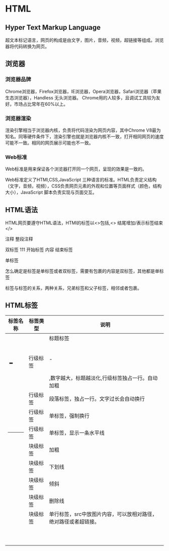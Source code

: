 # HTML

## Hyper Text Markup Language 

超文本标记语言，网页的构成是由文字，图片，音频，视频，超链接等组成。浏览器将代码转换为网页。

## 浏览器

### 浏览器品牌

Chrome浏览器，Firefox浏览器，IE浏览器，Opera浏览器，Safari浏览器（苹果生态浏览器），Handless 无头浏览器。 Chrome用的人较多，且调试工具较为友好。市场占比常年在60%以上。

### 浏览器渲染

渲染引擎相当于浏览器内核，负责将代码渲染为网页内容，其中Chrome V8最为知名。同等硬件条件下，渲染引擎也就是浏览器内核不一致，打开相同网页的速度可能不一致。相同的网页展示可能也不一致。

### Web标准

Web标准是用来保证各个浏览器打开同一个网页，呈现的效果是一致的。

Web标准定义了HTMl,CSS,JavaScript 三种语言的标准。HTML负责定义结构（文字，音频，视频），CSS负责网页元素的外观和位置等页面样式（颜色，结构大小），JavaScript 脚本负责实现与页面交互。

## HTML语法

HTML网页要遵守HTML语法，HTMl的标签以<>包括,<> 结尾增加/表示标签结束</>

注释 <!--  这里是注释-->整段注释 

双标签 <h>111</h>  开始标签 内容 结束标签

单标签 </br>

怎么确定是标签是单标签或者双标签，需要有包裹的内容是双标签，其他都是单标签

标签与标签的关系，两种关系，兄弟标签和父子标签，相邻或者包裹。

## HTML标签

| 标签名称  | 标签类型 | 说明                                                         |
| --------- | -------- | ------------------------------------------------------------ |
| <h1>-<h6> | 行级标签 | 标题标签<h1></h1> -<h6></h6> ,数字越大，标题越淡化,行级标签独占一行。自动加粗 |
| <p>       | 行级标签 | 段落标签，独占一行。文字过长会自动换行                       |
| <br>      | 行级标签 | 单标签，强制换行                                             |
| <hr>      | 行级标签 | 单标签，显示一条水平线                                       |
| <strong>  | 块级标签 | 加粗                                                         |
| <ins>     | 块级标签 | 下划线                                                       |
| <em>      | 块级标签 | 倾斜                                                         |
| <del>     | 块级标签 | 删除线                                                       |
| <img>     | 块级标签 | 单行标签，src中放图片内容，可以放相对路径，绝对路径或者超链接。 |
|           |          |                                                              |
|           |          |                                                              |
|           |          |                                                              |
|           |          |                                                              |
|           |          |                                                              |
|           |          |                                                              |
|           |          |                                                              |
|           |          |                                                              |
|           |          |                                                              |
|           |          |                                                              |

